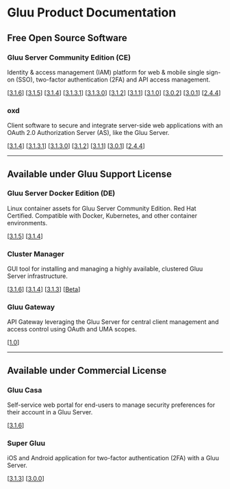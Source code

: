 # Gluu Product Documentation

## Free Open Source Software

### Gluu Server Community Edition (CE) 
Identity & access management (IAM) platform for web & mobile single sign-on (SSO), two-factor authentication (2FA) and API access management. 

[[3.1.6](./ce/3.1.6)] [[3.1.5](./ce/3.1.5)] [[3.1.4](./ce/3.1.4)] [[3.1.3.1](./ce/3.1.3.1)] [[3.1.3.0](./ce/3.1.3)] [[3.1.2](./ce/3.1.2)] [[3.1.1](./ce/3.1.1)] [[3.1.0](./ce/3.1.0)] [[3.0.2](./ce/3.0.2)] [[3.0.1](./ce/3.0.1)] [[2.4.4](./ce/2.4.4)]

### oxd 
Client software to secure and integrate server-side web applications with an OAuth 2.0 Authorization Server (AS), like the Gluu Server.

[[3.1.4](./oxd/3.1.4)] [[3.1.3.1](./oxd/3.1.3.1)] [[3.1.3.0](./oxd/3.1.3)] [[3.1.2](./oxd/3.1.2)]  [[3.1.1](./oxd/3.1.1)]  [[3.0.1](./oxd/3.0.1)]  [[2.4.4](./oxd/2.4.4)]

---

## Available under Gluu Support License

### Gluu Server Docker Edition (DE)
Linux container assets for Gluu Server Community Edition. Red Hat Certified. Compatible with Docker, Kubernetes, and other container environments.

[[3.1.5](./de/3.1.5)] [[3.1.4](./de/3.1.4)]

### Cluster Manager 
GUI tool for installing and managing a highly available, clustered Gluu Server infrastructure. 

[[3.1.6](./cm/3.1.6)] [[3.1.4](./cm/3.1.4)] [[3.1.3](./cm/3.1.3)] [[Beta](./cm/beta)]

### Gluu Gateway       
API Gateway leveraging the Gluu Server for central client management and access control using OAuth and UMA scopes.

[[1.0](./gg/1.0)]


---

## Available under Commercial License

### Gluu Casa
Self-service web portal for end-users to manage security preferences for their account in a Gluu Server.  

[[3.1.6](./casa/3.1.6)]

### Super Gluu 
iOS and Android application for two-factor authentication (2FA) with a Gluu Server.

[[3.1.3](./supergluu/3.1.3)] [[3.0.0](./supergluu/3.0.0)]

